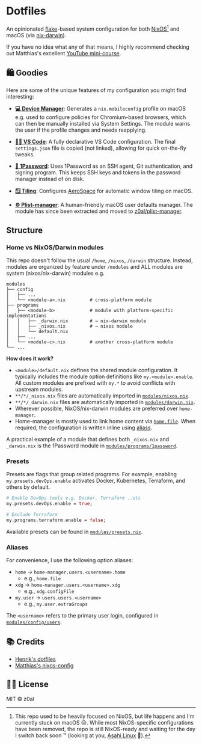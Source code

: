 # Dotfiles

An opinionated [flake](https://nix.dev/concepts/flakes)-based system configuration for both [NixOS](https://nixos.org)[^1] and macOS (via [nix-darwin](https://github.com/nix-darwin/nix-darwin)).

If you have no idea what any of that means, I highly recommend checking out Matthias's excellent [YouTube mini-course](https://youtu.be/AGVXJ-TIv3Y).

## 🛍️ Goodies

Here are some of the unique features of my configuration you might find interesting:

- [**💻 Device Manager**](./modules/device-manager/_darwin.nix): Generates a `nix.mobileconfig` profile on macOS e.g. used to configure policies for Chromium-based browsers, which can then be manually installed via System Settings. The module warns the user if the profile changes and needs reapplying.

- [**👨‍💻 VS Code**](./modules/programs/vscode): A fully declarative VS Code configuration. The final `settings.json` file is copied (not linked), allowing for quick on-the-fly tweaks.

- [**🔐 1Password**](./modules/programs/1password): Uses 1Password as an SSH agent, Git authentication, and signing program. This keeps SSH keys and tokens in the password manager instead of on disk.

- [**🪟 Tiling**](./modules/config/tiling/_darwin.nix): Configures [AeroSpace](https://nikitabobko.github.io/AeroSpace/guide) for automatic window tiling on macOS.

- [**⚙️ Plist-manager**](https://github.com/z0al/plist-manager): A human-friendly macOS user defaults manager. The module has since been extracted and moved to [z0al/plist-manager](https://github.com/z0al/plist-manager).

## Structure

### Home vs NixOS/Darwin modules

This repo doesn't follow the usual `/home`, `/nixos`, `/darwin` structure. Instead, modules are organized by feature under `/modules` and ALL modules are system (nixos/nix-darwin) modules e.g.

```
modules
├── config
│   ├── ...
│   └── <module-a>.nix         # cross-platform module
├── programs
│   ├── <module-b>             # module with platform-specific implementations
│   │   ├── _darwin.nix        # → nix-darwin module
│   │   ├── _nixos.nix         # → nixos module
│   │   └── default.nix
│   ├── ...
│   └── <module-c>.nix         # another cross-platform module
└── ...
```

**How does it work?**

- `<module>/default.nix` defines the shared module configuration. It typically includes the module option definitions like `my.<module>.enable`. All custom modules are prefixed with `my.*` to avoid conflicts with upstream modules.
- `**/*/_nixos.nix` files are automatically imported in [`modules/nixos.nix`](./modules/nixos.nix).
- `**/*/_darwin.nix` files are automatically imported in [`modules/darwin.nix`](./modules/darwin.nix).
- Wherever possible, NixOS/nix-darwin modules are preferred over `home-manager`.
- Home-manager is mostly used to link home content via [`home.file`](https://nix-community.github.io/home-manager/options.xhtml#opt-home.file). When required, the configuration is written inline using [aliass](#aliases).

A practical example of a module that defines both `_nixos.nix` and `_darwin.nix` is the 1Password module in [`modules/programs/1password`](./modules/programs/1password).

### Presets

Presets are flags that group related programs. For example, enabling `my.presets.devOps.enable` activates Docker, Kubernetes, Terraform, and others by default.

```nix
# Enable DevOps tools e.g. Docker, Terraform ..etc
my.presets.devOps.enable = true;

# Exclude Terraform
my.programs.terraform.enable = false;
```

Available presets can be found in [`modules/presets.nix`](./modules/presets.nix).

### Aliases

For convenience, I use the following option aliases:

- `home` → `home-manager.users.<username>.home`
  - e.g., `home.file`
- `xdg` → `home-manager.users.<username>.xdg`
  - e.g., `xdg.configFile`
- `my.user` → `users.users.<username>`
  - e.g., `my.user.extraGroups`

The `<username>` refers to the primary user login, configured in [`modules/config/users`](./modules/config/users/default.nix).

## 📚 Credits

- [Henrik's dotfiles](https://github.com/hlissner/dotfiles)
- [Matthias's nixos-config](https://github.com/MatthiasBenaets/nix-config)

## 🧑‍⚖️ License

MIT © z0al

[^1]:
    This repo used to be heavily focused on NixOS, but life happens and I'm currently stuck on macOS 😔.
    While most NixOS-specific configurations have been removed, the repo is still NixOS-ready and waiting for the day I switch back soon ™️ (looking at you, [Asahi Linux](https://asahilinux.org/) 👀).
